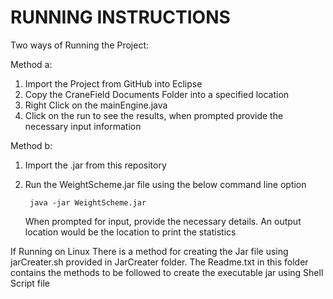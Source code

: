 RUNNING INSTRUCTIONS
=======================

Two ways of Running the Project:

Method a:

  1. Import the Project from GitHub into Eclipse
  2. Copy the CraneField Documents Folder into a specified location
  3. Right Click on the mainEngine.java
  4. Click on the run to see the results, when prompted provide the necessary input information
  
Method b:

  1. Import the .jar from this repository
  2. Run the WeightScheme.jar file using the below command line option
          
          java -jar WeightScheme.jar
     When prompted for input, provide the necessary details. An output location would be the location
     to print the statistics
     
If Running on Linux
	There is a method for creating the Jar file using jarCreater.sh provided in JarCreater folder. 
	The Readme.txt in this folder contains the methods to be followed to create the executable jar using Shell Script          file
